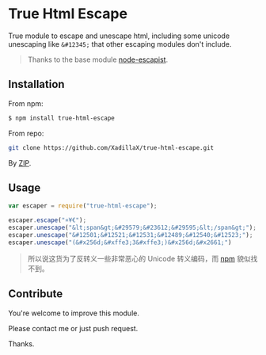 True Html Escape
================

True module to escape and unescape html, including some unicode unescaping like `&#12345;` that other escaping modules don't include.

> Thanks to the base module [node-escapist](https://github.com/vpukhanov/node-escapist).

Installation
----------------

From npm:

```sh
$ npm install true-html-escape
```

From repo:

```sh
git clone https://github.com/XadillaX/true-html-escape.git
```

By [ZIP](https://github.com/XadillaX/true-html-escape/archive/master.zip).

Usage
----------------

```javascript
var escaper = require("true-html-escape");

escaper.escape("¤¥€");                                                  ///<= &curren;&yen;&euro;
escaper.unescape("&lt;span&gt;&#29579;&#23612;&#29595;&lt;/span&gt;");  ///<= <span>王尼玛</span>
escaper.unescape("&#12501;&#12521;&#12531;&#12489;&#12540;&#12523;");   ///<= フランドール
escaper.unescape("(&#x256d;&#xffe3;3&#xffe3;)&#x256d;&#x2661;")         ///<= (╭￣3￣)╭♡
```

> 所以说这货为了反转义一些非常恶心的 Unicode 转义编码，而 [npm](https://www.npmjs.org/search?q=escape%20html) 貌似找不到。

Contribute
----------------

You're welcome to improve this module.

Please contact me or just push request.

Thanks.

